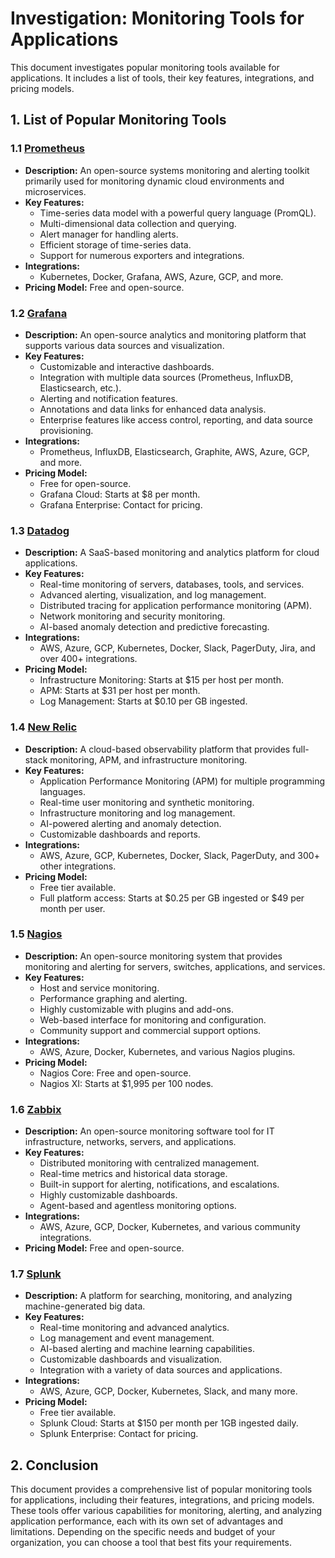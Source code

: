# Investigation: Monitoring Tools for Applications

This document investigates popular monitoring tools available for applications. It includes a list of tools, their key features, integrations, and pricing models.

## 1. List of Popular Monitoring Tools

### 1.1 [Prometheus](https://prometheus.io/)

- **Description:** An open-source systems monitoring and alerting toolkit primarily used for monitoring dynamic cloud environments and microservices.
- **Key Features:**
  - Time-series data model with a powerful query language (PromQL).
  - Multi-dimensional data collection and querying.
  - Alert manager for handling alerts.
  - Efficient storage of time-series data.
  - Support for numerous exporters and integrations.
- **Integrations:**
  - Kubernetes, Docker, Grafana, AWS, Azure, GCP, and more.
- **Pricing Model:** Free and open-source.

### 1.2 [Grafana](https://grafana.com/)

- **Description:** An open-source analytics and monitoring platform that supports various data sources and visualization.
- **Key Features:**
  - Customizable and interactive dashboards.
  - Integration with multiple data sources (Prometheus, InfluxDB, Elasticsearch, etc.).
  - Alerting and notification features.
  - Annotations and data links for enhanced data analysis.
  - Enterprise features like access control, reporting, and data source provisioning.
- **Integrations:**
  - Prometheus, InfluxDB, Elasticsearch, Graphite, AWS, Azure, GCP, and more.
- **Pricing Model:**
  - Free for open-source.
  - Grafana Cloud: Starts at $8 per month.
  - Grafana Enterprise: Contact for pricing.

### 1.3 [Datadog](https://www.datadoghq.com/)

- **Description:** A SaaS-based monitoring and analytics platform for cloud applications.
- **Key Features:**
  - Real-time monitoring of servers, databases, tools, and services.
  - Advanced alerting, visualization, and log management.
  - Distributed tracing for application performance monitoring (APM).
  - Network monitoring and security monitoring.
  - AI-based anomaly detection and predictive forecasting.
- **Integrations:**
  - AWS, Azure, GCP, Kubernetes, Docker, Slack, PagerDuty, Jira, and over 400+ integrations.
- **Pricing Model:**
  - Infrastructure Monitoring: Starts at $15 per host per month.
  - APM: Starts at $31 per host per month.
  - Log Management: Starts at $0.10 per GB ingested.

### 1.4 [New Relic](https://newrelic.com/)

- **Description:** A cloud-based observability platform that provides full-stack monitoring, APM, and infrastructure monitoring.
- **Key Features:**
  - Application Performance Monitoring (APM) for multiple programming languages.
  - Real-time user monitoring and synthetic monitoring.
  - Infrastructure monitoring and log management.
  - AI-powered alerting and anomaly detection.
  - Customizable dashboards and reports.
- **Integrations:**
  - AWS, Azure, GCP, Kubernetes, Docker, Slack, PagerDuty, and 300+ other integrations.
- **Pricing Model:**
  - Free tier available.
  - Full platform access: Starts at $0.25 per GB ingested or $49 per month per user.

### 1.5 [Nagios](https://www.nagios.org/)

- **Description:** An open-source monitoring system that provides monitoring and alerting for servers, switches, applications, and services.
- **Key Features:**
  - Host and service monitoring.
  - Performance graphing and alerting.
  - Highly customizable with plugins and add-ons.
  - Web-based interface for monitoring and configuration.
  - Community support and commercial support options.
- **Integrations:**
  - AWS, Azure, Docker, Kubernetes, and various Nagios plugins.
- **Pricing Model:**
  - Nagios Core: Free and open-source.
  - Nagios XI: Starts at $1,995 per 100 nodes.

### 1.6 [Zabbix](https://www.zabbix.com/)

- **Description:** An open-source monitoring software tool for IT infrastructure, networks, servers, and applications.
- **Key Features:**
  - Distributed monitoring with centralized management.
  - Real-time metrics and historical data storage.
  - Built-in support for alerting, notifications, and escalations.
  - Highly customizable dashboards.
  - Agent-based and agentless monitoring options.
- **Integrations:**
  - AWS, Azure, GCP, Docker, Kubernetes, and various community integrations.
- **Pricing Model:** Free and open-source.

### 1.7 [Splunk](https://www.splunk.com/)

- **Description:** A platform for searching, monitoring, and analyzing machine-generated big data.
- **Key Features:**
  - Real-time monitoring and advanced analytics.
  - Log management and event management.
  - AI-based alerting and machine learning capabilities.
  - Customizable dashboards and visualization.
  - Integration with a variety of data sources and applications.
- **Integrations:**
  - AWS, Azure, GCP, Docker, Kubernetes, Slack, and many more.
- **Pricing Model:**
  - Free tier available.
  - Splunk Cloud: Starts at $150 per month per 1GB ingested daily.
  - Splunk Enterprise: Contact for pricing.

## 2. Conclusion

This document provides a comprehensive list of popular monitoring tools for applications, including their features, integrations, and pricing models. These tools offer various capabilities for monitoring, alerting, and analyzing application performance, each with its own set of advantages and limitations. Depending on the specific needs and budget of your organization, you can choose a tool that best fits your requirements.

